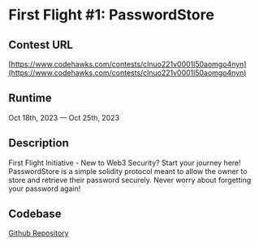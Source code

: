 # First Flight #1: PasswordStore

## Contest URL

[https://www.codehawks.com/contests/clnuo221v0001l50aomgo4nyn](https://www.codehawks.com/contests/clnuo221v0001l50aomgo4nyn)

## Runtime

Oct 18th, 2023 — Oct 25th, 2023

## Description

First Flight Initiative - New to Web3 Security? Start your journey here! PasswordStore is a simple solidity protocol meant to allow the owner to store and retrieve their password securely. Never worry about forgetting your password again!

## Codebase

[Github Repository](https://github.com/Cyfrin/2023-10-PasswordStore)
